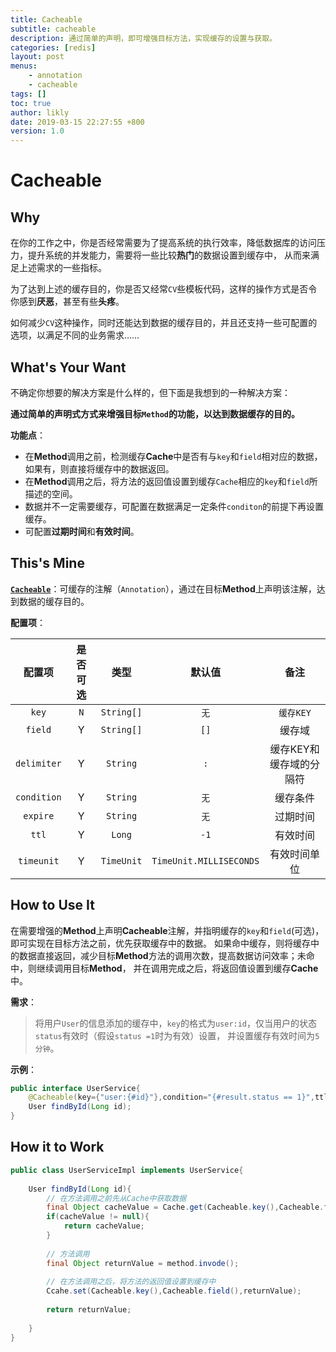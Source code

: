 ```yaml
---
title: Cacheable
subtitle: cacheable
description: 通过简单的声明，即可增强目标方法，实现缓存的设置与获取。
categories: [redis]
layout: post
menus:
    - annotation
    - cacheable
tags: []
toc: true
author: likly
date: 2019-03-15 22:27:55 +800
version: 1.0
---
```


# Cacheable

## Why

在你的工作之中，你是否经常需要为了提高系统的执行效率，降低数据库的访问压力，提升系统的并发能力，需要将一些比较**热门**的数据设置到缓存中，
从而来满足上述需求的一些指标。

为了达到上述的缓存目的，你是否又经常`CV`些模板代码，这样的操作方式是否令你感到**厌恶**，甚至有些**头疼**。

如何减少`CV`这种操作，同时还能达到数据的缓存目的，并且还支持一些可配置的选项，以满足不同的业务需求……

## What's Your Want

不确定你想要的解决方案是什么样的，但下面是我想到的一种解决方案：

**通过简单的声明式方式来增强目标`Method`的功能，以达到数据缓存的目的。**

**功能点**：

* 在**Method**调用之前，检测缓存**Cache**中是否有与`key`和`field`相对应的数据，如果有，则直接将缓存中的数据返回。
* 在**Method**调用之后，将方法的返回值设置到缓存`Cache`相应的`key`和`field`所描述的空间。
* 数据并不一定需要缓存，可配置在数据满足一定条件`conditon`的前提下再设置缓存。
* 可配置**过期时间**和**有效时间**。

## This's Mine

**[`Cacheable`](/final-cache/final-cache-core/src/main/java/org/finalframework/cache/annotation/Cacheable.java)**：可缓存的注解（`Annotation`），通过在目标**Method**上声明该注解，达到数据的缓存目的。

**配置项**：

|   配置项    | 是否可选 |   类型   |         默认值          |          备注           |
| :---------: | :--: | :------: | :---------------------: | :---------------------: |
|    `key`    |  `N`   | `String[]` |           `无`          |         `缓存KEY`         |
|   `field`   |  Y   | `String[]` |           `[]`           |         缓存域          |
| `delimiter` |  Y   |  `String`  |           `:`           | 缓存KEY和缓存域的分隔符 |
| `condition` |  Y   |  `String`  |           `无`           |        缓存条件         |
|  `expire`   |  Y   |  `String`  |           `无`           |        过期时间         |
|    `ttl`    |  Y   |   `Long`   |           `-1`           |        有效时间         |
| `timeunit`  |  Y   |   `TimeUnit`   | `TimeUnit.MILLISECONDS` |      有效时间单位       |


## How to Use It

在需要增强的**Method**上声明**Cacheable**注解，并指明缓存的`key`和`field`(可选)，即可实现在目标方法之前，优先获取缓存中的数据。
如果命中缓存，则将缓存中的数据直接返回，减少目标**Method**方法的调用次数，提高数据访问效率；未命中，则继续调用目标**Method**，
并在调用完成之后，将返回值设置到缓存**Cache**中。

**需求**：
> 将用户`User`的信息添加的缓存中，`key`的格式为`user:id`，仅当用户的状态`status`有效时（假设`status =1`时为有效）设置，
并设置缓存有效时间为`5分钟`。

**示例**：

```java
public interface UserService{
    @Cacheable(key={"user:{#id}"},condition="{#result.status == 1}",ttl=5,timeunit=TimeUnit.MINUTE)
    User findById(Long id);
}
```

## How it to Work

```java
public class UserServiceImpl implements UserService{
    
    User findById(Long id){
        // 在方法调用之前先从Cache中获取数据
        final Object cacheValue = Cache.get(Cacheable.key(),Cacheable.field());
        if(cacheValue != null){
            return cacheValue;
        }
        
        // 方法调用
        final Object returnValue = method.invode();
        
        // 在方法调用之后，将方法的返回值设置到缓存中
        Ccahe.set(Cacheable.key(),Cacheable.field(),returnValue);
        
        return returnValue;
        
    }
}
```
